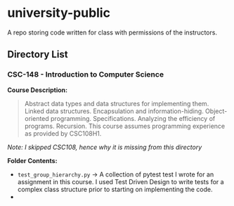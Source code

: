 # university-public
A repo storing code written for class with permissions of the instructors.

## Directory List

### CSC-148 - Introduction to Computer Science
**Course Description:**

> Abstract data types and data structures for implementing them.
> Linked data structures. Encapsulation and information-hiding.
> Object-oriented programming. Specifications. 
>Analyzing the efficiency of programs. Recursion.
> This course assumes programming experience as provided by CSC108H1.

*Note: I skipped CSC108, hence why it is missing from this directory*

**Folder Contents:**
- `test_group_hierarchy.py` &rarr; A collection of pytest test I wrote for an
 assignment in this course. I used Test Driven Design to write tests for a 
 complex class structure prior to starting on implementing the code.
 -  
 

